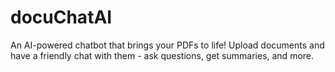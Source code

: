 # docuChatAI
An AI-powered chatbot that brings your PDFs to life! Upload documents and have a friendly chat with them - ask questions, get summaries, and more.
